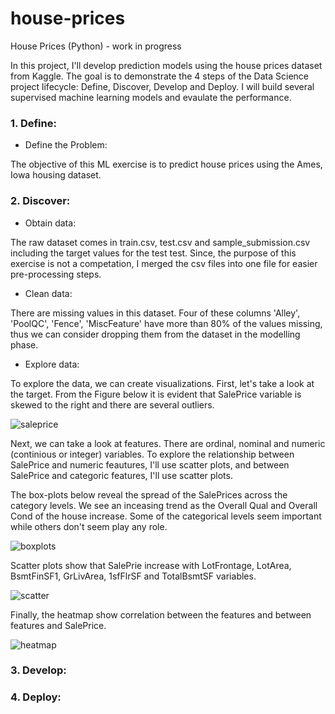 
# house-prices
House Prices (Python) - work in progress

In this project, I'll develop prediction models using the house prices dataset from Kaggle. The goal is to demonstrate the 4 steps of the Data Science project lifecycle: Define, Discover, Develop and Deploy.  I will build several supervised machine learning models and evaulate the performance.

### 1. Define:

- Define the Problem:

The objective of this ML exercise is to predict house prices using the Ames, Iowa housing dataset.


### 2. Discover: 

- Obtain data:

The raw dataset comes in train.csv, test.csv and sample_submission.csv including the target values for the test test. Since, the purpose of this exercise is not a competation, I merged the csv files into one file for easier pre-processing steps.
 
- Clean data:

There are missing values in this dataset. Four of these columns 'Alley', 'PoolQC', 'Fence', 'MiscFeature' have more than 80% of the values missing, thus we can consider dropping them from the dataset in the modelling phase.

- Explore data:

To explore the data, we can create visualizations. First, let's take a look at the target. From the Figure below it is evident that SalePrice variable is skewed to the right and there are several outliers.

![saleprice](https://user-images.githubusercontent.com/26305084/110682726-43177900-81a9-11eb-9de3-0047b689790d.jpeg)


Next, we can take a look at features. There are ordinal, nominal and numeric (continious or integer) variables. To explore the relationship between SalePrice and numeric feautures, I'll use scatter plots, and between SalePrice and categoric features, I'll use scatter plots.  

The box-plots below reveal the spread of the SalePrices across the category levels. We see an inceasing trend as the Overall Qual and Overall Cond of the house increase. Some of the categorical levels seem important while others don't seem play any role.

![boxplots](https://user-images.githubusercontent.com/26305084/110686259-40b71e00-81ad-11eb-8f2f-e31554a4a769.jpeg)

Scatter plots show that SalePrie increase with LotFrontage, LotArea, BsmtFinSF1, GrLivArea, 1sfFlrSF and TotalBsmtSF variables.

![scatter](https://user-images.githubusercontent.com/26305084/110687238-49f4ba80-81ae-11eb-828c-6d2fc1ac9b98.jpeg)

Finally, the heatmap show correlation between the features and between features and SalePrice.

![heatmap](https://user-images.githubusercontent.com/26305084/110687048-1580fe80-81ae-11eb-9ca9-839ecb3bdd2e.jpeg)


### 3. Develop:



### 4. Deploy:
